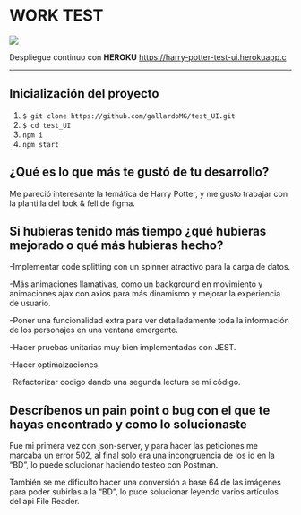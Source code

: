 # WORK TEST

![](https://ibb.co/Q701FhS)

Despliegue continuo con **HEROKU** <https://harry-potter-test-ui.herokuapp.c>

---

## Inicialización del proyecto

1. `$ git clone https://github.com/gallardoMG/test_UI.git`
2. `$ cd test_UI`
3. `npm i`
4. `npm start`

## ¿Qué es lo que más te gustó de tu desarrollo?

Me pareció interesante la temática de Harry Potter, y me gusto trabajar con la plantilla del look & fell de figma.

## Si hubieras tenido más tiempo ¿qué hubieras mejorado o qué más hubieras hecho?

-Implementar code splitting con un spinner atractivo para la carga de datos.

-Más animaciones llamativas, como un background en movimiento y animaciones ajax con axios para más dinamismo y mejorar la experiencia de usuario.

-Poner una funcionalidad extra para ver detalladamente toda la información de los personajes en una ventana emergente.

-Hacer pruebas unitarias muy bien implementadas con JEST.

-Hacer optimaizaciones.

-Refactorizar codigo dando una segunda lectura se mi código.

## Descríbenos un pain point o bug con el que te hayas encontrado y como lo solucionaste

Fue mi primera vez con json-server, y para hacer las peticiones me marcaba un error 502, al final solo era una incongruencia de los id en la “BD”, lo puede solucionar haciendo testeo con Postman.

También se me dificulto hacer una conversión a base 64 de las imágenes para poder subirlas a la “BD”, lo pude solucionar leyendo varios artículos del api File Reader.
